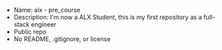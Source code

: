 - Name: alx - pre_course
- Description: I'm now a ALX Student, this is my first repository as a full-stack engineer
- Public repo
- No README, .gitignore, or license
<!---
richmondsark/richmondsark is a ✨ special ✨ repository because its `README.md` (this file) appears on your GitHub profile.
You can click the Preview link to take a look at your changes.
--->
